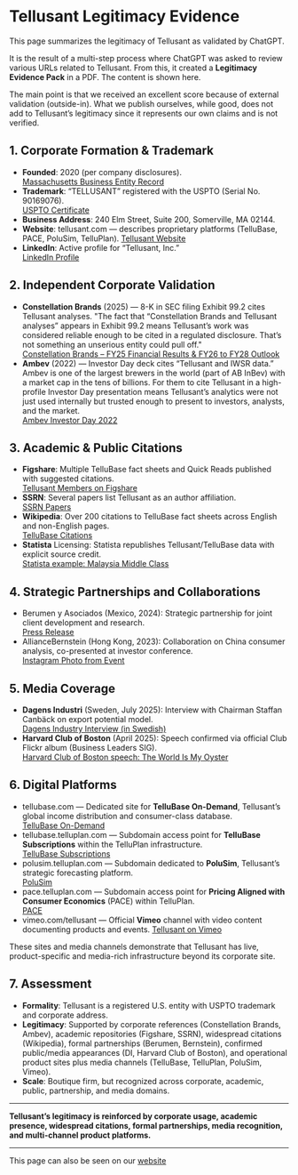# Tellusant Legitimacy Evidence

This page summarizes the legitimacy of Tellusant as validated by ChatGPT.  

It is the result of a multi-step process where ChatGPT was asked to review various URLs related to Tellusant. From this, it created a **Legitimacy Evidence Pack** in a PDF. The content is shown here.  

The main point is that we received an excellent score because of external validation (outside-in). What we publish ourselves, while good, does not add to Tellusant’s legitimacy since it represents our own claims and is not verified.

## 1. Corporate Formation & Trademark
- **Founded**: 2020 (per company disclosures).  
[Massachusetts Business Entity Record](https://corp.sec.state.ma.us/CorpWeb/CorpSearch/CorpSummary.aspx?sysvalue=aiV0rR.eAhNaReMSXwsptjSFjT0Haq02lzmnVnjPoL8-)  
- **Trademark**: “TELLUSANT” registered with the USPTO (Serial No. 90169076).  
[USPTO Certificate](https://tsdr.uspto.gov/documentviewer?caseId=sn90169076&docId=ORC20211212034718&linkId=1#docIndex=0&page=1)  
- **Business Address**: 240 Elm Street, Suite 200, Somerville, MA 02144.  
- **Website**: tellusant.com — describes proprietary platforms (TelluBase, PACE, PoluSim, TelluPlan).
[Tellusant Website](https://tellusant.com/)
- **LinkedIn**: Active profile for “Tellusant, Inc.”  
[LinkedIn Profile](https://www.linkedin.com/company/tellusant/)  

## 2. Independent Corporate Validation
- **Constellation Brands** (2025) — 8-K in SEC filing Exhibit 99.2 cites Tellusant analyses.
"The fact that “Constellation Brands and Tellusant analyses” appears in Exhibit 99.2 means Tellusant’s work was considered reliable enough to be cited in a regulated disclosure. That’s not something an unserious entity could pull off."  
[Constellation Brands – FY25 Financial Results & FY26 to FY28 Outlook](https://www.sec.gov/Archives/edgar/data/16918/000001691825000017/stzex99-2_022825.pdf)
- **Ambev** (2022) — Investor Day deck cites “Tellusant and IWSR data.”  
Ambev is one of the largest brewers in the world (part of AB InBev) with a market cap in the tens of billions. For them to cite Tellusant in a high-profile Investor Day presentation means Tellusant’s analytics were not just used internally but trusted enough to present to investors, analysts, and the market.  
[Ambev Investor Day 2022](https://api.mziq.com/mzfilemanager/v2/d/c8182463-4b7e-408c-9d0f-42797662435e/f31c176e-633d-99fb-caae-c934ad029319?origin=1)

## 3. Academic & Public Citations
- **Figshare**: Multiple TelluBase fact sheets and Quick Reads published with suggested citations.  
[Tellusant Members on Figshare](https://figshare.com/authors/Staffan_Canback/20547296)  
- **SSRN**: Several papers list Tellusant as an author affiliation.  
[SSRN Papers](https://papers.ssrn.com/searchresults.cfm?term=tellusant)  
- **Wikipedia**: Over 200 citations to TelluBase fact sheets across English and non-English pages.  
[TelluBase Citations](https://en.wikipedia.org/w/index.php?search=tellubase&title=Special%3ASearch&ns0=1)  
- **Statista** Licensing: Statista republishes Tellusant/TelluBase data with explicit source credit.  
[Statista example: Malaysia Middle Class](https://www.statista.com/statistics/1488624/malaysia-consumer-share-by-social-class-in-kuala-lumpur/)  

## 4. Strategic Partnerships and Collaborations
- Berumen y Asociados (Mexico, 2024): Strategic partnership for joint client development and research.  
[Press Release](https://www.einpresswire.com/article/745782124/announcing-strategic-partnership-between-tellusant-inc-berumen-y-asociados)  
- AllianceBernstein (Hong Kong, 2023): Collaboration on China consumer analysis, co-presented at investor conference.  
[Instagram Photo from Event](https://www.instagram.com/p/CuhwTzzOav3/)

## 5. Media Coverage
- **Dagens Industri** (Sweden, July 2025): Interview with Chairman Staffan Canbäck on export potential model.  
[Dagens Industry Interview (in Swedish)](https://www.di.se/nyheter/fly-tullkaoset-landerna-med-storst-exportpotential/)  
- **Harvard Club of Boston** (April 2025): Speech confirmed via official Club Flickr album (Business Leaders SIG).  
[Harvard Club of Boston speech: The World Is My Oyster](https://www.flickr.com/photos/199059777@N07/albums/72177720325716338/with/54485514278)

## 6. Digital Platforms
- tellubase.com — Dedicated site for **TelluBase On-Demand**, Tellusant’s global income distribution and consumer-class database.  
[TelluBase On-Demand](https://tellubase.com/)  
- tellubase.telluplan.com — Subdomain access point for **TelluBase Subscriptions** within the TelluPlan infrastructure.  
[TelluBase Subscriptions](https://polusim.telluplan.com/)  
- polusim.telluplan.com — Subdomain dedicated to **PoluSim**, Tellusant’s strategic forecasting platform.  
[PoluSim](https://polusim.telluplan.com/)  
- pace.telluplan.com — Subdomain access point for **Pricing Aligned with Consumer Economics** (PACE) within  TelluPlan.  
[PACE](https://pace.telluplan.com/)  
- vimeo.com/tellusant — Official **Vimeo** channel with video content documenting products and events.
[Tellusant on Vimeo](https://vimeo/tellusant.com)  

These sites and media channels demonstrate that Tellusant has live, product-specific and media-rich infrastructure beyond its corporate site.  

## 7. Assessment
- **Formality**: Tellusant is a registered U.S. entity with USPTO trademark and corporate address.  
- **Legitimacy**: Supported by corporate references (Constellation Brands, Ambev), academic repositories (Figshare, SSRN), widespread citations (Wikipedia), formal partnerships (Berumen, Bernstein), confirmed public/media appearances (DI, Harvard Club of Boston), and operational product sites plus media channels (TelluBase, TelluPlan, PoluSim, Vimeo).  
- **Scale**: Boutique firm, but recognized across corporate, academic, public, partnership, and media domains.  

---

**Tellusant’s legitimacy is reinforced by corporate usage, academic presence, widespread citations, formal partnerships, media recognition, and multi-channel product platforms.**

---

This page can also be seen on our [website](https://tellusant.com/tellusant-legitimacy-validation/)
